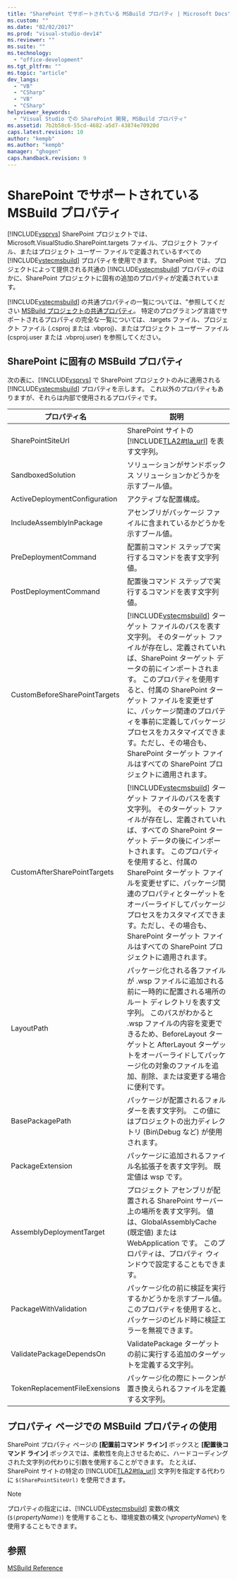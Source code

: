 ```yaml
---
title: "SharePoint でサポートされている MSBuild プロパティ | Microsoft Docs"
ms.custom: ""
ms.date: "02/02/2017"
ms.prod: "visual-studio-dev14"
ms.reviewer: ""
ms.suite: ""
ms.technology: 
  - "office-development"
ms.tgt_pltfrm: ""
ms.topic: "article"
dev_langs: 
  - "VB"
  - "CSharp"
  - "VB"
  - "CSharp"
helpviewer_keywords: 
  - "Visual Studio での SharePoint 開発, MSBuild プロパティ"
ms.assetid: 7b2b58c6-55cd-4682-a5d7-43874e70920d
caps.latest.revision: 10
author: "kempb"
ms.author: "kempb"
manager: "ghogen"
caps.handback.revision: 9
---
```

# SharePoint でサポートされている MSBuild プロパティ
  [!INCLUDE[vsprvs](../sharepoint/includes/vsprvs-md.md)] SharePoint プロジェクトでは、Microsoft.VisualStudio.SharePoint.targets ファイル、プロジェクト ファイル、またはプロジェクト ユーザー ファイルで定義されているすべての [!INCLUDE[vstecmsbuild](../sharepoint/includes/vstecmsbuild-md.md)] プロパティを使用できます。  SharePoint では、プロジェクトによって提供される共通の [!INCLUDE[vstecmsbuild](../sharepoint/includes/vstecmsbuild-md.md)] プロパティのほかに、SharePoint プロジェクトに固有の追加のプロパティが定義されています。  
  
 [!INCLUDE[vstecmsbuild](../sharepoint/includes/vstecmsbuild-md.md)] の共通プロパティの一覧については、"参照してください [MSBuild プロジェクトの共通プロパティ](http://go.microsoft.com/fwlink/?LinkID=168687)。  特定のプログラミング言語でサポートされるプロパティの完全な一覧については、.targets ファイル、プロジェクト ファイル \(.csproj または .vbproj\)、またはプロジェクト ユーザー ファイル \(csproj.user または .vbproj.user\) を参照してください。  
  
## SharePoint に固有の MSBuild プロパティ  
 次の表に、[!INCLUDE[vsprvs](../sharepoint/includes/vsprvs-md.md)] で SharePoint プロジェクトのみに適用される [!INCLUDE[vstecmsbuild](../sharepoint/includes/vstecmsbuild-md.md)] プロパティを示します。  これ以外のプロパティもありますが、それらは内部で使用されるプロパティです。  
  
|プロパティ名|説明|  
|------------|--------|  
|SharePointSiteUrl|SharePoint サイトの [!INCLUDE[TLA2#tla_url](../sharepoint/includes/tla2sharptla-url-md.md)] を表す文字列。|  
|SandboxedSolution|ソリューションがサンドボックス ソリューションかどうかを示すブール値。|  
|ActiveDeploymentConfiguration|アクティブな配置構成。|  
|IncludeAssemblyInPackage|アセンブリがパッケージ ファイルに含まれているかどうかを示すブール値。|  
|PreDeploymentCommand|配置前コマンド ステップで実行するコマンドを表す文字列値。|  
|PostDeploymentCommand|配置後コマンド ステップで実行するコマンドを表す文字列値。|  
|CustomBeforeSharePointTargets|[!INCLUDE[vstecmsbuild](../sharepoint/includes/vstecmsbuild-md.md)] ターゲット ファイルのパスを表す文字列。  そのターゲット ファイルが存在し、定義されていれば、SharePoint ターゲット データの前にインポートされます。  このプロパティを使用すると、付属の SharePoint ターゲット ファイルを変更せずに、パッケージ関連のプロパティを事前に定義してパッケージ プロセスをカスタマイズできます。ただし、その場合も、SharePoint ターゲット ファイルはすべての SharePoint プロジェクトに適用されます。|  
|CustomAfterSharePointTargets|[!INCLUDE[vstecmsbuild](../sharepoint/includes/vstecmsbuild-md.md)] ターゲット ファイルのパスを表す文字列。  そのターゲット ファイルが存在し、定義されていれば、すべての SharePoint ターゲット データの後にインポートされます。  このプロパティを使用すると、付属の SharePoint ターゲット ファイルを変更せずに、パッケージ関連のプロパティとターゲットをオーバーライドしてパッケージ プロセスをカスタマイズできます。ただし、その場合も、SharePoint ターゲット ファイルはすべての SharePoint プロジェクトに適用されます。|  
|LayoutPath|パッケージ化される各ファイルが .wsp ファイルに追加される前に一時的に配置される場所のルート ディレクトリを表す文字列。  このパスがわかると .wsp ファイルの内容を変更できるため、BeforeLayout ターゲットと AfterLayout ターゲットをオーバーライドしてパッケージ化の対象のファイルを追加、削除、または変更する場合に便利です。|  
|BasePackagePath|パッケージが配置されるフォルダーを表す文字列。  この値にはプロジェクトの出力ディレクトリ \(Bin\\Debug など\) が使用されます。|  
|PackageExtension|パッケージに追加されるファイル名拡張子を表す文字列。  既定値は wsp です。|  
|AssemblyDeploymentTarget|プロジェクト アセンブリが配置される SharePoint サーバー上の場所を表す文字列。  値は、GlobalAssemblyCache \(既定値\) または WebApplication です。  このプロパティは、プロパティ ウィンドウで設定することもできます。|  
|PackageWithValidation|パッケージ化の前に検証を実行するかどうかを示すブール値。  このプロパティを使用すると、パッケージのビルド時に検証エラーを無視できます。|  
|ValidatePackageDependsOn|ValidatePackage ターゲットの前に実行する追加のターゲットを定義する文字列。|  
|TokenReplacementFileExensions|パッケージ化の際にトークンが置き換えられるファイルを定義する文字列。|  
  
## プロパティ ページでの MSBuild プロパティの使用  
 SharePoint プロパティ ページの **\[配置前コマンド ライン\]** ボックスと **\[配置後コマンド ライン\]** ボックスでは、柔軟性を向上させるために、ハードコーディングされた文字列の代わりに引数を使用することができます。  たとえば、SharePoint サイトの特定の [!INCLUDE[TLA2#tla_url](../sharepoint/includes/tla2sharptla-url-md.md)] 文字列を指定する代わりに `$(SharePointSiteUrl)` を使用できます。  
  
> [!NOTE]  
>  プロパティの指定には、[!INCLUDE[vstecmsbuild](../sharepoint/includes/vstecmsbuild-md.md)] 変数の構文 \(`$(`*propertyName*`)`\) を使用することも、環境変数の構文 \(`%`*propertyName*`%`\) を使用することもできます。  
  
## 参照  
 [MSBuild Reference](../msbuild/msbuild-reference.md)  
  
  
